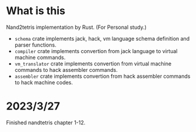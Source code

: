 # What is this
Nand2tetris implementation by Rust.
(For Personal study.)

- `schema` crate implements jack, hack, vm language schema definition and parser functions.
- `compiler` crate implements convertion from jack language to virtual machine commands.
- `vm_translator` crate implements convertion from virtual machine commands to hack assembler commands.
- `assembler` crate implements convertion from hack assembler commands to hack machine codes.

# 2023/3/27
Finished nandtetris chapter 1-12.
